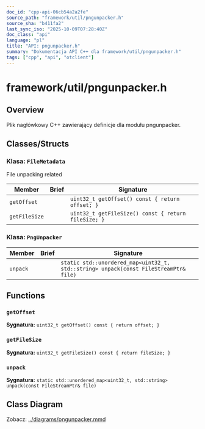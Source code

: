```yaml
---
doc_id: "cpp-api-06cb54a2a2fe"
source_path: "framework/util/pngunpacker.h"
source_sha: "b411fa2"
last_sync_iso: "2025-10-09T07:28:40Z"
doc_class: "api"
language: "pl"
title: "API: pngunpacker.h"
summary: "Dokumentacja API C++ dla framework/util/pngunpacker.h"
tags: ["cpp", "api", "otclient"]
---
```


# framework/util/pngunpacker.h

## Overview

Plik nagłówkowy C++ zawierający definicje dla modułu pngunpacker.

## Classes/Structs

### Klasa: `FileMetadata`

File unpacking related

| Member | Brief | Signature |
|--------|-------|-----------|
| `getOffset` |  | `uint32_t getOffset() const { return offset; }` |
| `getFileSize` |  | `uint32_t getFileSize() const { return fileSize; }` |

### Klasa: `PngUnpacker`

| Member | Brief | Signature |
|--------|-------|-----------|
| `unpack` |  | `static std::unordered_map<uint32_t, std::string> unpack(const FileStreamPtr& file)` |

## Functions

### `getOffset`

**Sygnatura:** `uint32_t getOffset() const { return offset; }`

### `getFileSize`

**Sygnatura:** `uint32_t getFileSize() const { return fileSize; }`

### `unpack`

**Sygnatura:** `static std::unordered_map<uint32_t, std::string> unpack(const FileStreamPtr& file)`

## Class Diagram

Zobacz: [../diagrams/pngunpacker.mmd](../diagrams/pngunpacker.mmd)
